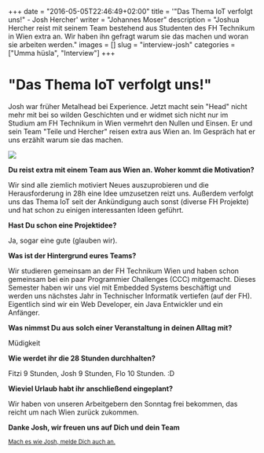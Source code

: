 +++
date = "2016-05-05T22:46:49+02:00"
title = '"Das Thema IoT verfolgt uns!" - Josh Hercher'
writer = "Johannes Moser"
description = "Joshua Hercher reist mit seinem Team bestehend aus Studenten des FH Technikum in Wien extra an. Wir haben ihn gefragt warum sie das machen und woran sie arbeiten werden."
images = []
slug = "interview-josh"
categories = ["Umma hüsla", "Interview"]
+++

# "Das Thema IoT verfolgt uns!"

Josh war früher Metalhead bei Experience. Jetzt macht sein "Head" nicht mehr mit bei so wilden Geschichten und er widmet sich nicht nur im Studium am FH Technikum in Wien vermehrt den Nullen und Einsen. Er und sein Team "Teile und Hercher" reisen extra aus Wien an. Im Gespräch hat er uns erzählt warum sie das machen.

<img src="/img/blog/josh.jpg" class="img-fluid" />


__Du reist extra mit einem Team aus Wien an. Woher kommt die Motivation?__

Wir sind alle ziemlich motiviert Neues auszuprobieren und die Herausforderung in 28h eine Idee umzusetzen reizt uns. Außerdem verfolgt uns das Thema IoT seit der Ankündigung auch sonst (diverse FH Projekte) und hat schon zu einigen interessanten Ideen geführt.

__Hast Du schon eine Projektidee?__

Ja, sogar eine gute (glauben wir).

__Was ist der Hintergrund eures Teams?__

Wir studieren gemeinsam an der FH Technikum Wien und haben schon gemeinsam bei ein paar Programmier Challenges (CCC) mitgemacht. Dieses Semester haben wir uns viel mit Embedded Systems beschäftigt und werden uns nächstes Jahr in Technischer Informatik vertiefen (auf der FH). Eigentlich sind wir ein Web Developer, ein Java Entwickler und ein Anfänger.

__Was nimmst Du aus solch einer Veranstaltung in deinen Alltag mit?__

Müdigkeit

__Wie werdet ihr die 28 Stunden durchhalten?__

Fitzi 9 Stunden, Josh 9 Stunden, Flo 10 Stunden. :D

__Wieviel Urlaub habt ihr anschließend eingeplant?__

Wir haben von unseren Arbeitgebern den Sonntag frei bekommen, das reicht um nach Wien zurück zukommen.

__Danke Josh, wir freuen uns auf Dich und dein Team__

<small><a href="http://uh.digitaleinitiativen.at/ummahuesla/">Mach es wie Josh, melde Dich auch an.</a></small>